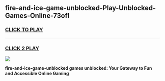 
## fire-and-ice-game-unblocked-Play-Unblocked-Games-Online-73ofl
<h3>
<a href="https://premium76.site?title=fire-and-ice-game-unblocked&ref=24A">CLICK TO PLAY</a></h3>
<hr>

<h3>
<a href="https://premium76.site?title=fire-and-ice-game-unblocked&ref=24A">CLICK 2 PLAY</a>
  
</h3>

<a href="https://premium76.site?title=fire-and-ice-game-unblocked&ref=24A"><img src="https://clearcache.store/games.png"></a>


**fire-and-ice-game-unblocked games unblocked: Your Gateway to Fun and Accessible Online Gaming**

